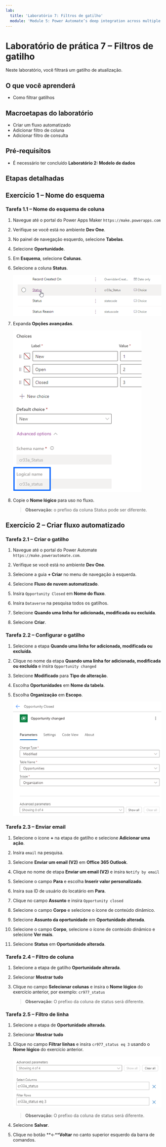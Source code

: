 ```yaml
---
lab:
  title: 'Laboratório 7: Filtros de gatilho'
  module: 'Module 5: Power Automate’s deep integration across multiple data sources'
---
```


# Laboratório de prática 7 – Filtros de gatilho

Neste laboratório, você filtrará um gatilho de atualização.

## O que você aprenderá

- Como filtrar gatilhos

## Macroetapas do laboratório

- Criar um fluxo automatizado
- Adicionar filtro de coluna
- Adicionar filtro de consulta

## Pré-requisitos

- É necessário ter concluído **Laboratório 2: Modelo de dados**

## Etapas detalhadas

## Exercício 1 – Nome do esquema

### Tarefa 1.1 – Nome do esquema de coluna

1. Navegue até o portal do Power Apps Maker `https://make.powerapps.com`

1. Verifique se você está no ambiente **Dev One**.

1. No painel de navegação esquerdo, selecione **Tabelas**.

1. Selecione **Oportunidade**.

1. Em **Esquema**, selecione **Colunas**.

1. Selecione a coluna **Status**.

    ![Captura de tela das colunas de status.](../media/opportunity-status-column.png)

1. Expanda **Opções avançadas**.

    ![Captura de tela do nome do esquema de coluna.](../media/column-schema-name.png)

1. Copie o **Nome lógico** para uso no fluxo.

   > **Observação:** o prefixo da coluna Status pode ser diferente.


## Exercício 2 – Criar fluxo automatizado

### Tarefa 2.1 – Criar o gatilho

1. Navegue até o portal do Power Automate `https://make.powerautomate.com`.

1. Verifique se você está no ambiente **Dev One**.

1. Selecione a guia **+ Criar** no menu de navegação à esquerda.

1. Selecione **Fluxo de nuvem automatizado**.

1. Insira `Opportunity Closed` em **Nome do fluxo**.

1. Insira `Dataverse` na pesquisa todos os gatilhos.

1. Selecione **Quando uma linha for adicionada, modificada ou excluída**.

1. Selecione **Criar**.


### Tarefa 2.2 – Configurar o gatilho

1. Selecione a etapa **Quando uma linha for adicionada, modificada ou excluída**.

1. Clique no nome da etapa **Quando uma linha for adicionada, modificada ou excluída** e insira `Opportunity changed`

1. Selecione **Modificado** para **Tipo de alteração**.

1. Escolha **Oportunidades** em **Nome da tabela**.

1. Escolha **Organização** em **Escopo**.

    ![Captura de tela do gatilho de atualização de linha.](../media/update-trigger.png)


### Tarefa 2.3 – Enviar email

1. Selecione o ícone **+** na etapa de gatilho e selecione **Adicionar uma ação**.

1. Insira `email` na pesquisa.

1. Selecione **Enviar um email (V2)** em **Office 365 Outlook**.

1. Clique no nome de etapa **Enviar um email (V2)** e insira `Notify by email`

1. Selecione o campo **Para** e escolha **Inserir valor personalizado**.

1. Insira sua ID de usuário do locatário em **Para**.

1. Clique no campo **Assunto** e insira `Opportunity closed`

1. Selecione o campo **Corpo** e selecione o ícone de conteúdo dinâmico.

1. Selecione **Assunto da oportunidade** em **Oportunidade alterada**.

1. Selecione o campo **Corpo**, selecione o ícone de conteúdo dinâmico e selecione **Ver mais**.

1. Selecione **Status** em **Oportunidade alterada**.


### Tarefa 2.4 – Filtro de coluna

1. Selecione a etapa de gatilho **Oportunidade alterada**.

1. Selecionar **Mostrar tudo**

1. Clique no campo **Selecionar colunas** e insira o **Nome lógico** do exercício anterior, por exemplo: `cr977_status`

   > **Observação:** O prefixo da coluna de status será diferente.


### Tarefa 2.5 – Filtro de linha

1. Selecione a etapa de **Oportunidade alterada**.

1. Selecionar **Mostrar tudo**

1. Clique no campo **Filtrar linhas** e insira `cr977_status eq 3` usando o **Nome lógico** do exercício anterior.

    ![Captura de tela do filtro de gatilho.](../media/trigger-filter.png)

    > **Observação:** O prefixo da coluna de status será diferente.

1. Selecione **Salvar**.

1. Clique no botão **<-****Voltar** no canto superior esquerdo da barra de comandos.

